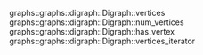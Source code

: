 graphs::graphs::digraph::Digraph::vertices
graphs::graphs::digraph::Digraph::num_vertices
graphs::graphs::digraph::Digraph::has_vertex
graphs::graphs::digraph::Digraph::vertices_iterator